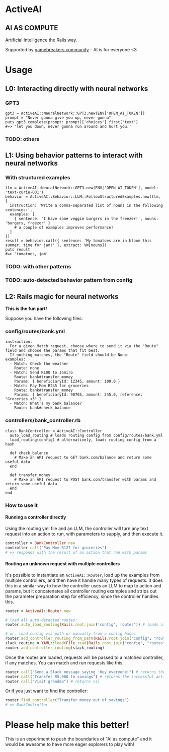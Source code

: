# ActiveAI

## AI AS COMPUTE

Artificial Intelligence the Rails way.

Supported by [gamebreakers community](https://gamebreakers.org) - AI is for everyone <3

# Usage

## L0: Interacting directly with neural networks

### GPT3

```
gpt3 = ActiveAI::NeuralNetwork::GPT3.new(ENV['OPEN_AI_TOKEN'])
prompt = "Never gonna give you up, never gonna"
puts gpt3.complete(prompt: prompt)['choices'].first['text']
#=> 'let you down, never gonna run around and hurt you.'
```

### TODO: others

## L1: Using behavior patterns to interact with neural networks

### With structured examples

```
llm = ActiveAI::NeuralNetwork::GPT3.new(ENV['OPEN_AI_TOKEN'], model: 'text-curie-001')
behavior = ActiveAI::Behavior::LLM::FollowStructuredExamples.new(llm, {
  instruction: 'Write a comma-separated list of nouns in the following sentences:',
  examples: [
    { sentence: 'I have some veggie burgers in the freezer!', nouns: 'burgers, freezer' }
    # a couple of examples improves performance!
  ]
})
result = behavior.call({ sentence: 'My tomatoes are in bloom this summer, time for jam!' }, extract: %W[nouns])
puts result
#=> 'tomatoes, jam'
```

### TODO: with other patterns

### TODO: auto-detected behavior pattern from config

## L2: Rails magic for neural networks

**This is the fun part!**

Suppose you have the following files:

### config/routes/bank.yml

```
instruction:
  For a given Match request, choose where to send it via the "Route" field and choose the params that fit best.
  If nothing matches, the "Route" field should be None.
examples:
  - Match: Check the weather
    Route: none
  - Match: Send R100 to Jomiro
    Route: bank#transfer_money
    Params: { beneficiaryId: 12345, amount: 100.0 }
  - Match: Pay Mom R245 for groceries
    Route: bank#transfer_money
    Params: { beneficiaryId: 98765, amount: 245.0, reference: "Groceries <3" }
  - Match: What's my bank balance?
    Route: bank#check_balance
```

### controllers/bank_controller.rb

```
class BankController < ActiveAI::Controller
  auto_load_routing # loads routing config from config/routes/bank.yml
  load_routing(config) # alternatively, loads routing config from a hash

  def check_balance
    # Make an API request to GET bank.com/balance and return some useful data
  end

  def transfer_money
    # Make an API request to POST bank.com/transfer with params and return some useful data
  end
end
```

### How to use it

#### Running a controller directly

Using the routing yml file and an LLM, the controller will turn any text request into an action to run, with parameters to supply, and then execute it.

```ruby
controller = BankController.new
controller.call("Pay Mom R127 for groceries")
# => responds with the result of an action that ran with params
```

#### Routing an unknown request with multiple controllers

It's possible to instantiate an `ActiveAI::Router`, load up the examples from multiple controllers, and then have it handle many types of requests. It does this in a similar way to how the controller uses an LLM to map to action and params, but it concatenates all controller routing examples and strips out the parameter preparation step for efficiency, since the controller handles this.

```ruby
router = ActiveAI::Router.new

# load all auto-detected routes:
router.auto_load_routing(Rails.root.join('config','routes')) # loads all .yml files as controller examples

# or, load config via path or manually from a config hash:
router.add_controller_routing_from_path(Rails.root.join("config", "routes", "bank.yml"))
slack_routing = YAML::load(File.read(Rails.root.join("config", "routes", "slack.yml"))
router.add_controller_routing(slack_routing)
```

Once the routes are loaded, requests will be passed to a matched controller, if any matches. You can match and run requests like this:

```ruby
router.call("Send a Slack message saying 'Hey everyone!") # returns the successful action
router.call("Transfer R5,000 to savings") # returns the successful action
router.call("Visit grandma") # returns nil
```

Or if you just want to find the controller:

```ruby
router.find_controller("Transfer money out of savings")
# => BankController
```

# Please help make this better!

This is an experiment to push the boundaries of "AI as compute" and it would be awesome to have more eager explorers to play with!
